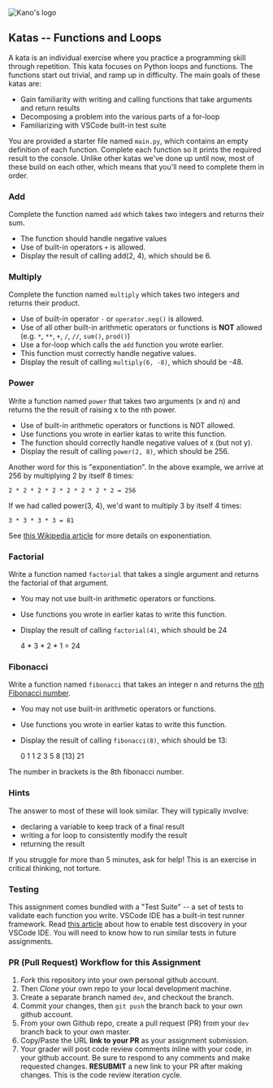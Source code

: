 ![Kano's logo](https://i.imgur.com/Yc5nxbI.png)

## Katas -- Functions and Loops

A kata is an individual exercise where you practice a programming skill through repetition. This kata focuses on Python loops and functions. The functions start out trivial, and ramp up in difficulty. The main goals of these katas are:

 - Gain familiarity with writing and calling functions that take arguments and return results
 - Decomposing a problem into the various parts of a for-loop
 - Familiarizing with VSCode built-in test suite 
 
You are provided a starter file named `main.py`, which contains an empty definition of each function. Complete each function so it prints the required result to the console. Unlike other katas we've done up until now, most of these build on each other, which means that you'll need to complete them in order.

### Add
Complete the function named `add` which takes two integers and returns their sum.
 - The function should handle negative values
 - Use of built-in operators `+` is allowed.
 - Display the result of calling add(2, 4), which should be 6.

### Multiply
Complete the function named `multiply` which takes two integers and returns their product.
 - Use of built-in operator `-` or `operator.neg()` is allowed.
 - Use of all other built-in arithmetic operators or functions is __NOT__ allowed (e.g. `*`, `**`, `+`, `/`, `//`, `sum()`, `prod()`)
 - Use a for-loop which calls the `add` function you wrote earlier.
 - This function must correctly handle negative values.
 - Display the result of calling `multiply(6, -8)`, which should be -48.

### Power
Write a function named `power` that takes two arguments (x and n) and returns the the result of raising x to the nth power.
 - Use of built-in arithmetic operators or functions is NOT allowed.
 - Use functions you wrote in earlier katas to write this function.
 - The function should correctly handle negative values of x (but not y).
 - Display the result of calling `power(2, 8)`, which should be 256.

Another word for this is "exponentiation". In the above example, we arrive at 256 by multiplying 2 by itself 8 times:

    2 * 2 * 2 * 2 * 2 * 2 * 2 * 2 = 256

If we had called power(3, 4), we'd want to multiply 3 by itself 4 times:

    3 * 3 * 3 * 3 = 81

See [this Wikipedia article](https://simple.wikipedia.org/wiki/Exponentiation) for more details on exponentiation.

### Factorial
Write a function named `factorial` that takes a single argument and returns the factorial of that argument.
 - You may not use built-in arithmetic operators or functions.
 - Use functions you wrote in earlier katas to write this function.
 - Display the result of calling `factorial(4)`, which should be 24

    4 * 3 * 2 * 1 = 24

### Fibonacci
Write a function named `fibonacci` that takes an integer n and returns the [nth Fibonacci number](https://simple.wikipedia.org/wiki/Fibonacci_number).
 - You may not use built-in arithmetic operators or functions.
 - Use functions you wrote in earlier katas to write this function.
 - Display the result of calling `fibonacci(8)`, which should be 13:

    0 1 1 2 3 5 8 [13] 21

The number in brackets is the 8th fibonacci number.

### Hints
The answer to most of these will look similar. They will typically involve:
 - declaring a variable to keep track of a final result
 - writing a for loop to consistently modify the result
 - returning the result
 
If you struggle for more than 5 minutes, ask for help! This is an exercise in critical thinking, not torture.

### Testing
This assignment comes bundled with a "Test Suite" -- a set of tests to validate each function you write.  VSCode IDE has a built-in test runner framework.  Read [this article](https://code.visualstudio.com/docs/python/testing) about how to enable test discovery in your VSCode IDE.  You will need to know how to run similar tests in future assignments.

### PR (Pull Request) Workflow for this Assignment
1. *Fork* this repository into your own personal github account.
2. Then *Clone* your own repo to your local development machine.
3. Create a separate branch named `dev`, and checkout the branch.
5. Commit your changes, then `git push` the branch back to your own github account.
5. From your own Github repo, create a pull request (PR) from your `dev` branch back to your own master.
6. Copy/Paste the URL **link to your PR** as your assignment submission.
7. Your grader will post code review comments inline with your code, in your github account. Be sure to respond to any comments and make requested changes. **RESUBMIT** a new link to your PR after making changes.  This is the code review iteration cycle.
